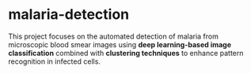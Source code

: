 # malaria-detection
This project focuses on the automated detection of malaria from microscopic blood smear images using **deep learning-based image classification** combined with **clustering techniques** to enhance pattern recognition in infected cells.
